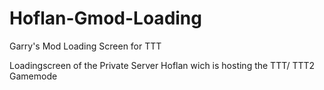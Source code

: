 # Hoflan-Gmod-Loading
Garry's Mod Loading Screen for TTT


Loadingscreen of the Private Server Hoflan wich is hosting the TTT/ TTT2 Gamemode
